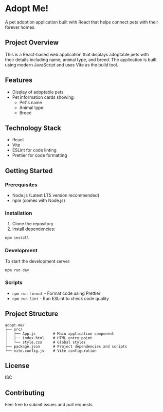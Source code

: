 # Adopt Me!

A pet adoption application built with React that helps connect pets with their forever homes.

## Project Overview

This is a React-based web application that displays adoptable pets with their details including name, animal type, and breed. The application is built using modern JavaScript and uses Vite as the build tool.

## Features

- Display of adoptable pets
- Pet information cards showing:
  - Pet's name
  - Animal type
  - Breed

## Technology Stack

- React
- Vite
- ESLint for code linting
- Prettier for code formatting

## Getting Started

### Prerequisites

- Node.js (Latest LTS version recommended)
- npm (comes with Node.js)

### Installation

1. Clone the repository
2. Install dependencies:

```bash
npm install
```

### Development

To start the development server:

```bash
npm run dev
```

### Scripts

- `npm run format` - Format code using Prettier
- `npm run lint` - Run ESLint to check code quality

## Project Structure

```
adopt-me/
├── src/
│   ├── App.js        # Main application component
│   ├── index.html    # HTML entry point
│   └── style.css     # Global styles
├── package.json      # Project dependencies and scripts
└── vite.config.js    # Vite configuration
```

## License

ISC

## Contributing

Feel free to submit issues and pull requests.
